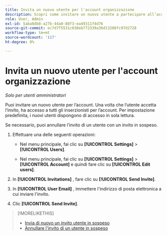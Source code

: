 ```yaml
---
title: Invita un nuovo utente per l'account organizzazione
description: Scopri come invitare un nuovo utente a partecipare all’account.
role: User, Admin
exl-id: 5aba8db8-a27b-44a0-88f3-ea49311f4d76
source-git-commit: ec7d7f5531c038eb772339a36d13208fc97d2728
workflow-type: tm+mt
source-wordcount: '117'
ht-degree: 0%

---
```


# Invita un nuovo utente per l&#39;account organizzazione

*Solo per utenti amministratori*

Puoi invitare un nuovo utente per l’account. Una volta che l’utente accetta l’invito, ha accesso a tutti gli inserzionisti per l’account. Per impostazione predefinita, i nuovi utenti dispongono di accesso in sola lettura.

Se necessario, puoi annullare l’invito di un utente con un invito in sospeso.

1. Effettuare una delle seguenti operazioni:

   * Nel menu principale, fai clic su **[!UICONTROL Settings]** > **[!UICONTROL Users]**.

   * Nel menu principale, fai clic su **[!UICONTROL Settings]** > **[!UICONTROL Account]** e quindi fare clic su **[!UICONTROL Edit users]**.

1. In **[!UICONTROL Invitations]** , fare clic su **[!UICONTROL Send Invite]**.

1. In **[!UICONTROL User Email]** , immettere l&#39;indirizzo di posta elettronica a cui inviare l&#39;invito.

1. Clic **[!UICONTROL Send Invite]**.

>[!MORELIKETHIS]
>
>* [Invia di nuovo un invito utente in sospeso](user-resend-invite.md)
>* [Annullare l&#39;invito di un utente in sospeso](user-uninvite.md)

<!-- >* [Edit User Permissions or Delete a User](user-edit.md) -->
